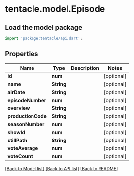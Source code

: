 # tentacle.model.Episode

## Load the model package
```dart
import 'package:tentacle/api.dart';
```

## Properties
Name | Type | Description | Notes
------------ | ------------- | ------------- | -------------
**id** | **num** |  | [optional] 
**name** | **String** |  | [optional] 
**airDate** | **String** |  | [optional] 
**episodeNumber** | **num** |  | [optional] 
**overview** | **String** |  | [optional] 
**productionCode** | **String** |  | [optional] 
**seasonNumber** | **num** |  | [optional] 
**showId** | **num** |  | [optional] 
**stillPath** | **String** |  | [optional] 
**voteAverage** | **num** |  | [optional] 
**voteCount** | **num** |  | [optional] 

[[Back to Model list]](../README.md#documentation-for-models) [[Back to API list]](../README.md#documentation-for-api-endpoints) [[Back to README]](../README.md)


